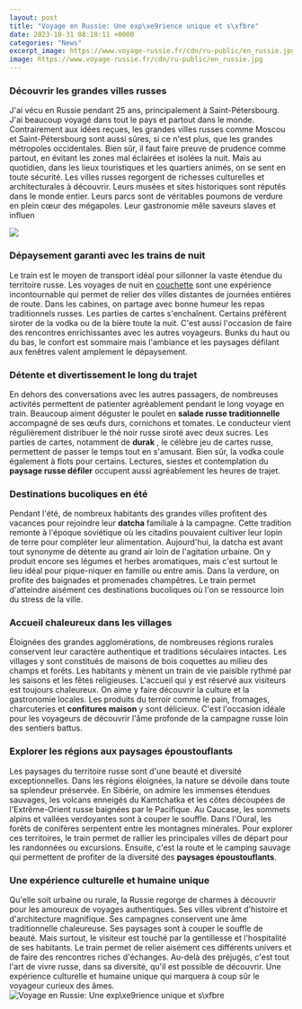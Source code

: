 ```yaml
---
layout: post
title: "Voyage en Russie: Une exp\xe9rience unique et s\xfbre"
date: 2023-10-31 08:10:11 +0000
categories: "News"
excerpt_image: https://www.voyage-russie.fr/cdn/ru-public/en_russie.jpg
image: https://www.voyage-russie.fr/cdn/ru-public/en_russie.jpg
---
```


### Découvrir les grandes villes russes  
J'ai vécu en Russie pendant 25 ans, principalement à Saint-Pétersbourg. J'ai beaucoup voyagé dans tout le pays et partout dans le monde. Contrairement aux idées reçues, les grandes villes russes comme Moscou et Saint-Pétersbourg sont aussi sûres, si ce n'est plus, que les grandes métropoles occidentales. Bien sûr, il faut faire preuve de prudence comme partout, en évitant les zones mal éclairées et isolées la nuit. Mais au quotidien, dans les lieux touristiques et les quartiers animés, on se sent en toute sécurité. 
Les villes russes regorgent de richesses culturelles et architecturales à découvrir. Leurs musées et sites historiques sont réputés dans le monde entier. Leurs parcs sont de véritables poumons de verdure en plein cœur des mégapoles. Leur gastronomie mêle saveurs slaves et influen

![](https://www.voyage-russie.fr/cdn/ru-public/ancient_moscow_kremlin.jpg)
### Dépaysement garanti avec les trains de nuit
Le train est le moyen de transport idéal pour sillonner la vaste étendue du territoire russe. Les voyages de nuit en [couchette](https://pagetimes.github.io/2024-01-10-ub3c5-uc77c-uc5ec-ud589-ud301/) sont une expérience incontournable qui permet de relier des villes distantes de journées entières de route. Dans les cabines, on partage avec bonne humeur les repas traditionnels russes. Les parties de cartes s'enchaînent. Certains préfèrent siroter de la vodka ou de la bière toute la nuit. C'est aussi l'occasion de faire des rencontres enrichissantes avec les autres voyageurs. Bunks du haut ou du bas, le confort est sommaire mais l'ambiance et les paysages défilant aux fenêtres valent amplement le dépaysement. 
### Détente et divertissement le long du trajet
En dehors des conversations avec les autres passagers, de nombreuses activités permettent de patienter agréablement pendant le long voyage en train. Beaucoup aiment déguster le poulet en **salade russe traditionnelle** accompagné de ses œufs durs, cornichons et tomates. Le conducteur vient régulièrement distribuer le thé noir russe siroté avec deux sucres. Les parties de cartes, notamment de **durak** , le célèbre jeu de cartes russe, permettent de passer le temps tout en s'amusant. Bien sûr, la vodka coule également à flots pour certains. Lectures, siestes et contemplation du **paysage russe défiler** occupent aussi agréablement les heures de trajet.
### Destinations bucoliques en été
Pendant l'été, de nombreux habitants des grandes villes profitent des vacances pour rejoindre leur **datcha** familiale à la campagne. Cette tradition remonte à l'époque soviétique où les citadins pouvaient cultiver leur lopin de terre pour compléter leur alimentation. Aujourd'hui, la datcha est avant tout synonyme de détente au grand air loin de l'agitation urbaine. On y produit encore ses légumes et herbes aromatiques, mais c'est surtout le lieu idéal pour pique-niquer en famille ou entre amis. Dans la verdure, on profite des baignades et promenades champêtres. Le train permet d'atteindre aisément ces destinations bucoliques où l'on se ressource loin du stress de la ville.
### Accueil chaleureux dans les villages
Éloignées des grandes agglomérations, de nombreuses régions rurales conservent leur caractère authentique et traditions séculaires intactes. Les villages y sont constitués de maisons de bois coquettes au milieu des champs et forêts. Les habitants y mènent un train de vie paisible rythmé par les saisons et les fêtes religieuses. L'accueil qui y est réservé aux visiteurs est toujours chaleureux. On aime y faire découvrir la culture et la gastronomie locales. Les produits du terroir comme le pain, fromages, charcuteries et **confitures maison** y sont délicieux. C'est l'occasion idéale pour les voyageurs de découvrir l'âme profonde de la campagne russe loin des sentiers battus.
### Explorer les régions aux paysages époustouflants
Les paysages du territoire russe sont d'une beauté et diversité exceptionnelles. Dans les régions éloignées, la nature se dévoile dans toute sa splendeur préservée. En Sibérie, on admire les immenses étendues sauvages, les volcans enneigés du Kamtchatka et les côtes découpées de l'Extrême-Orient russe baignées par le Pacifique. Au Caucase, les sommets alpins et vallées verdoyantes sont à couper le souffle. Dans l'Oural, les forêts de conifères serpentent entre les montagnes minérales. Pour explorer ces territoires, le train permet de rallier les principales villes de départ pour les randonnées ou excursions. Ensuite, c'est la route et le camping sauvage qui permettent de profiter de la diversité des **paysages époustouflants**.
### Une expérience culturelle et humaine unique
Qu'elle soit urbaine ou rurale, la Russie regorge de charmes à découvrir pour les amoureux de voyages authentiques. Ses villes vibrent d'histoire et d'architecture magnifique. Ses campagnes conservent une âme traditionnelle chaleureuse. Ses paysages sont à couper le souffle de beauté. Mais surtout, le visiteur est touché par la gentillesse et l'hospitalité de ses habitants. Le train permet de relier aisément ces différents univers et de faire des rencontres riches d'échanges. Au-delà des préjugés, c'est tout l'art de vivre russe, dans sa diversité, qu'il est possible de découvrir. Une expérience culturelle et humaine unique qui marquera à coup sûr le voyageur curieux des âmes.
![Voyage en Russie: Une exp\xe9rience unique et s\xfbre](https://www.voyage-russie.fr/cdn/ru-public/en_russie.jpg)